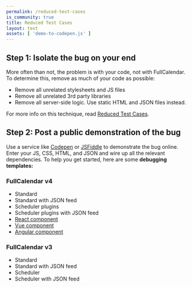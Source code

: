 ```yaml
---
permalink: /reduced-test-cases
is_community: true
title: Reduced Test Cases
layout: text
assets: [ 'demo-to-codepen.js' ]
---
```


## Step 1: Isolate the bug on your end

More often than not, the problem is with your code, not with FullCalendar. To determine this, remove as much of your code as possible:

- Remove all unrelated stylesheets and JS files
- Remove all unrelated 3rd party libraries
- Remove all server-side logic. Use static HTML and JSON files instead.

For more info on this technique, read [Reduced Test Cases](http://css-tricks.com/reduced-test-cases/).


## Step 2: Post a public demonstration of the bug

Use a service like [Codepen](http://codepen.io/) or [JSFiddle](http://jsfiddle.net/) to demonstrate the bug online. Enter your JS, CSS, HTML, and JSON and wire up all the relevant dependencies. To help you get started, here are some **debugging templates:**

### FullCalendar v4

- <a data-codepen='{{ site.baseurl }}/docs/initialize-globals-demo'>Standard</a>
- <a data-codepen='{{ site.baseurl }}/docs/debug-json-feed'>Standard with JSON feed</a>
- <a data-codepen='{{ site.baseurl }}/docs/debug-scheduler'>Scheduler plugins</a>
- <a data-codepen='{{ site.baseurl }}/docs/debug-scheduler-json-feed'>Scheduler plugins with JSON feed</a>
- <a href='{{ site.fullcalendar_react_playground }}' target='_blank'>React component</a>
- <a href='{{ site.fullcalendar_vue_playground }}' target='_blank'>Vue component</a>
- <a href='{{ site.fullcalendar_angular_playground }}' target='_blank'>Angular component</a>

### FullCalendar v3

- <a data-codepen='{{ site.baseurl }}/docs/v3/initialization-demo'>Standard</a>
- <a data-codepen='{{ site.baseurl }}/docs/v3/debug-json-feed'>Standard with JSON feed</a>
- <a data-codepen='{{ site.baseurl }}/docs/v3/timeline-standard-view-demo'>Scheduler</a>
- <a data-codepen='{{ site.baseurl }}/docs/v3/debug-scheduler-json-feed'>Scheduler with JSON feed</a>
